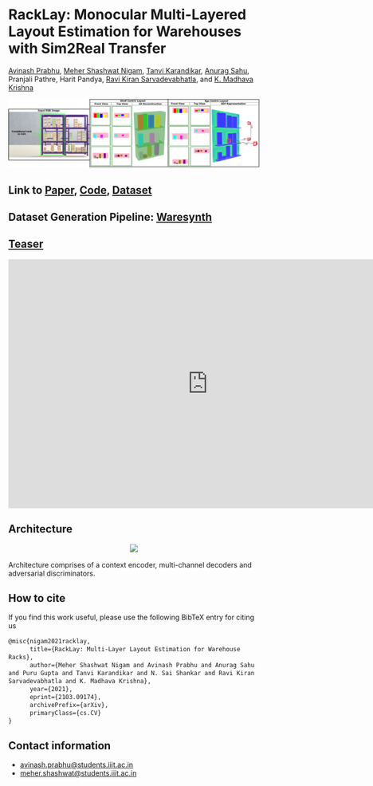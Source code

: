 # RackLay: Monocular Multi-Layered Layout Estimation for Warehouses with Sim2Real Transfer

[Avinash Prabhu](https://avinash2468.github.io/), [Meher Shashwat Nigam](https://github.com/ShashwatNigam99), [Tanvi Karandikar](https://tanvi141.github.io/), [Anurag Sahu](https://anuragsahu.github.io/), Pranjali Pathre, Harit Pandya, [Ravi Kiran Sarvadevabhatla](https://ravika.github.io), and [K. Madhava Krishna](http://robotics.iiit.ac.in)

<p align="center">
    <img src="assets/teaser-hor.png" />
</p>

## Link to [Paper](https://arxiv.org/abs/2103.09174), [Code](https://github.com/Avinash2468/RackLay), [Dataset](https://drive.google.com/drive/folders/1-GizhhfVOeyITYK0nIYpoyQPgtgALHvG?usp=sharing)
## Dataset Generation Pipeline: [Waresynth](https://github.com/Tanvi141/WareSynthUnity)

## [Teaser](https://youtu.be/9m5brJTAz50)

<iframe height="500" width="800" src="https://www.youtube.com/embed/9m5brJTAz50" align="center" frameborder="0" allow="accelerometer; autoplay; encrypted-media; gyroscope; picture-in-picture" allowfullscreen></iframe>

## Architecture

<p align="center">
    <img src="assets/double_decoder.png" />
</p>

Architecture comprises of a context encoder, multi-channel decoders and adversarial discriminators.

## How to cite
If you find this work useful, please use the following BibTeX entry for citing us
```
@misc{nigam2021racklay,
      title={RackLay: Multi-Layer Layout Estimation for Warehouse Racks}, 
      author={Meher Shashwat Nigam and Avinash Prabhu and Anurag Sahu and Puru Gupta and Tanvi Karandikar and N. Sai Shankar and Ravi Kiran Sarvadevabhatla and K. Madhava Krishna},
      year={2021},
      eprint={2103.09174},
      archivePrefix={arXiv},
      primaryClass={cs.CV}
}
```

## Contact information
- avinash.prabhu@students.iiit.ac.in
- meher.shashwat@students.iiit.ac.in
